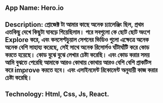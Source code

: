 ## App Name: Hero.io

## Description: প্রোজেক্ট টা আমার কাছে অনেক চ্যালেঞ্জিং ছিল, প্রথম এতকিছু দেখে কিছুটা ঘাবড়ে গিয়েছিলাম। পরে সবগুলো কে ছোট ছোট অংশে Explore করে, এবং কনসেপ্টচুয়াল সেশনের ভিডিও গুলো এক্ষেত্রে অনেক অনেক বেশি সাহায্য করেছে, সেই সাথে অনেক রিসোর্সও ঘাঁটাঘাঁটি করে কোড করতে হয়েছে। কোড বুঝে বুঝে লেখার চেষ্টা করেছি। এবং কোড করার সময় আমি বুঝতে পেরেছি আমাকে আরও কোথায় কোথায় আরও বেশি বেশি প্রাকটিস করে improve করতে হবে। এবং এসাইনমেন্ট রিকোমেন্ট অনুযায়ী কাজ করার চেষ্টা করেছি।

## Technology: Html, Css, Js, React.
